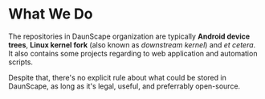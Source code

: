 # What We Do

The repositories in DaunScape organization are typically **Android device trees**, **Linux kernel fork** (also known as _downstream kernel_) and _et cetera_. It also contains some projects regarding to web application and automation scripts.

Despite that, there's no explicit rule about what could be stored in DaunScape, as long as it's legal, useful, and preferrably open-source.
